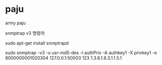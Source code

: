 # paju
army paju 

snmptrap v3 명령어

sudo apt-get install snmptrapd

sudo snmptrap -v3 -u usr-md5-des -l authPriv -A authkey1 -X privkey1 -e 8000000001020304 127.0.0.1:50003 123 1.3.6.1.6.3.1.1.5.1
